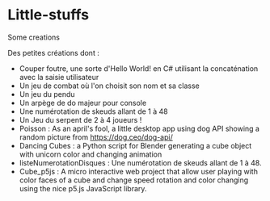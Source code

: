 # Little-stuffs
Some creations

Des petites créations dont :
- Couper foutre, une sorte d'Hello World! en C# utilisant la concaténation avec la saisie utilisateur
- Un jeu de combat où l'on choisit son nom et sa classe
- Un jeu du pendu
- Un arpège de do majeur pour console
- Une numérotation de skeuds allant de 1 à 48
- Un Jeu du serpent de 2 à 4 joueurs !
- Poisson : As an april's fool, a little desktop app using dog API showing a random picture from https://dog.ceo/dog-api/
- Dancing Cubes : a Python script for Blender generating a cube object with unicorn color and changing animation
- listeNumerotationDisques : Une numérotation de skeuds allant de 1 à 48.
- Cube_p5js : A micro interactive web project that allow user playing with color faces of a cube and change speed rotation and color changing using the nice p5.js JavaScript library. 

